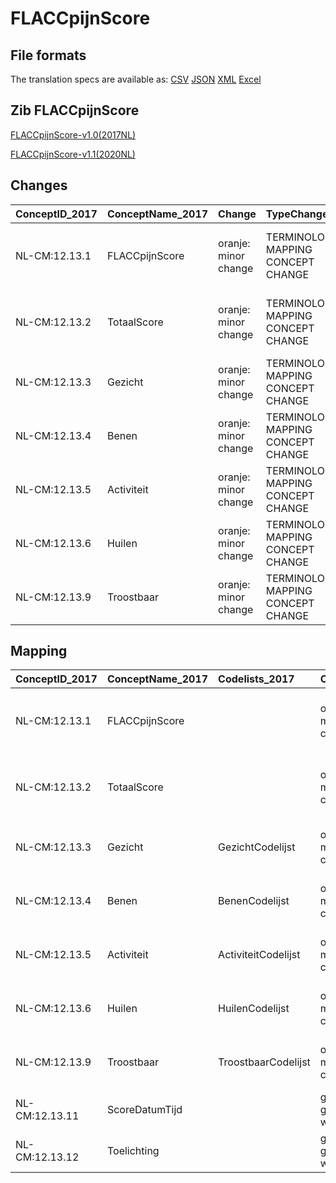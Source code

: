 # FLACCpijnScore
## File formats

The translation specs are available as: 
[CSV](../csv/FLACCpijnScore.csv) [JSON](../json/FLACCpijnScore.json) [XML](../xml/FLACCpijnScore.xml) [Excel](../excel/FLACCpijnScore.xlsx)



## Zib FLACCpijnScore

[FLACCpijnScore-v1.0(2017NL)](https://zibs.nl/wiki/FLACCpijnScore-v1.0(2017NL))

[FLACCpijnScore-v1.1(2020NL)](https://zibs.nl/wiki/FLACCpijnScore-v1.1(2020NL))









## Changes

| ConceptID_2017   | ConceptName_2017   | Change               | TypeChange                         | Impact_heen   | TRANSLATIE_spec_heen                                                                                | Impact_terug   | TRANSLATIE_spec_terug                                                                               | Omschrijving                              |
|:-----------------|:-------------------|:---------------------|:-----------------------------------|:--------------|:----------------------------------------------------------------------------------------------------|:---------------|:----------------------------------------------------------------------------------------------------|:------------------------------------------|
| NL-CM:12.13.1    | FLACCpijnScore     | oranje: minor change | TERMINOLOGY MAPPING CONCEPT CHANGE | Medium        | SCT DefinitionCode [blank] -> [108291000146105 FLACC-pijnmeetinstrument]                            | Medium         | SCT DefinitionCode [108291000146105 FLACC-pijnmeetinstrument] -> [blank]                            | SNOMED CT DefinitionCode concept aangepast |
| NL-CM:12.13.2    | TotaalScore        | oranje: minor change | TERMINOLOGY MAPPING CONCEPT CHANGE | Medium        | SCT DefinitionCode [blank] -> [49091000146109 'faces, legs, activity, cry and consolability'-score] | Medium         | SCT DefinitionCode [49091000146109 'faces, legs, activity, cry and consolability'-score] -> [blank] | SNOMED CT DefinitionCode concept aangepast |
| NL-CM:12.13.3    | Gezicht            | oranje: minor change | TERMINOLOGY MAPPING CONCEPT CHANGE | Medium        | SCT DefinitionCode [blank] -> [12013003 FLACCpijnScore Gezicht]                                     | Medium         | SCT DefinitionCode [12013003 FLACCpijnScore Gezicht] -> [blank]                                     | SNOMED CT DefinitionCode concept aangepast |
| NL-CM:12.13.4    | Benen              | oranje: minor change | TERMINOLOGY MAPPING CONCEPT CHANGE | Medium        | SCT DefinitionCode [blank] -> [12013004 FLACCpijnScore Benen]                                       | Medium         | SCT DefinitionCode [12013004 FLACCpijnScore Benen] -> [blank]                                       | SNOMED CT DefinitionCode concept aangepast |
| NL-CM:12.13.5    | Activiteit         | oranje: minor change | TERMINOLOGY MAPPING CONCEPT CHANGE | Medium        | SCT DefinitionCode [blank] -> [12013005 FLACCpijnScore Activiteit]                                  | Medium         | SCT DefinitionCode [12013005 FLACCpijnScore Activiteit] -> [blank]                                  | SNOMED CT DefinitionCode concept aangepast |
| NL-CM:12.13.6    | Huilen             | oranje: minor change | TERMINOLOGY MAPPING CONCEPT CHANGE | Medium        | SCT DefinitionCode [blank] -> [12013006 FLACCpijnScore Huilen]                                      | Medium         | SCT DefinitionCode [12013006 FLACCpijnScore Huilen] -> [blank]                                      | SNOMED CT DefinitionCode concept aangepast |
| NL-CM:12.13.9    | Troostbaar         | oranje: minor change | TERMINOLOGY MAPPING CONCEPT CHANGE | Medium        | SCT DefinitionCode [blank] -> [12013009 FLACCpijnScore Troostbaar]                                  | Medium         | SCT DefinitionCode [12013009 FLACCpijnScore Troostbaar] -> [blank]                                  | SNOMED CT DefinitionCode concept aangepast |

## Mapping

| ConceptID_2017   | ConceptName_2017   | Codelists_2017      | Change                  | ConceptID_2020   | ConceptName_2020   | Codelists_2020      | Bits    | Omschrijving                              | TypeChange                         | Impact_heen   | TRANSLATIE_spec_heen                                                                                | Impact_terug   | TRANSLATIE_spec_terug                                                                               |
|:-----------------|:-------------------|:--------------------|:------------------------|:-----------------|:-------------------|:--------------------|:--------|:------------------------------------------|:-----------------------------------|:--------------|:----------------------------------------------------------------------------------------------------|:---------------|:----------------------------------------------------------------------------------------------------|
| NL-CM:12.13.1    | FLACCpijnScore     |                     | oranje: minor change    | NL-CM:12.13.1    | FLACCpijnScore     |                     | ZIB-926 | SNOMED CT DefinitionCode concept aangepast | TERMINOLOGY MAPPING CONCEPT CHANGE | Medium        | SCT DefinitionCode [blank] -> [108291000146105 FLACC-pijnmeetinstrument]                            | Medium         | SCT DefinitionCode [108291000146105 FLACC-pijnmeetinstrument] -> [blank]                            |
| NL-CM:12.13.2    | TotaalScore        |                     | oranje: minor change    | NL-CM:12.13.2    | TotaalScore        |                     | ZIB-926 | SNOMED CT DefinitionCode concept aangepast | TERMINOLOGY MAPPING CONCEPT CHANGE | Medium        | SCT DefinitionCode [blank] -> [49091000146109 'faces, legs, activity, cry and consolability'-score] | Medium         | SCT DefinitionCode [49091000146109 'faces, legs, activity, cry and consolability'-score] -> [blank] |
| NL-CM:12.13.3    | Gezicht            | GezichtCodelijst    | oranje: minor change    | NL-CM:12.13.3    | Gezicht            | GezichtCodelijst    | ZIB-926 | SNOMED CT DefinitionCode concept aangepast | TERMINOLOGY MAPPING CONCEPT CHANGE | Medium        | SCT DefinitionCode [blank] -> [12013003 FLACCpijnScore Gezicht]                                     | Medium         | SCT DefinitionCode [12013003 FLACCpijnScore Gezicht] -> [blank]                                     |
| NL-CM:12.13.4    | Benen              | BenenCodelijst      | oranje: minor change    | NL-CM:12.13.4    | Benen              | BenenCodelijst      | ZIB-926 | SNOMED CT DefinitionCode concept aangepast | TERMINOLOGY MAPPING CONCEPT CHANGE | Medium        | SCT DefinitionCode [blank] -> [12013004 FLACCpijnScore Benen]                                       | Medium         | SCT DefinitionCode [12013004 FLACCpijnScore Benen] -> [blank]                                       |
| NL-CM:12.13.5    | Activiteit         | ActiviteitCodelijst | oranje: minor change    | NL-CM:12.13.5    | Activiteit         | ActiviteitCodelijst | ZIB-926 | SNOMED CT DefinitionCode concept aangepast | TERMINOLOGY MAPPING CONCEPT CHANGE | Medium        | SCT DefinitionCode [blank] -> [12013005 FLACCpijnScore Activiteit]                                  | Medium         | SCT DefinitionCode [12013005 FLACCpijnScore Activiteit] -> [blank]                                  |
| NL-CM:12.13.6    | Huilen             | HuilenCodelijst     | oranje: minor change    | NL-CM:12.13.6    | Huilen             | HuilenCodelijst     | ZIB-926 | SNOMED CT DefinitionCode concept aangepast | TERMINOLOGY MAPPING CONCEPT CHANGE | Medium        | SCT DefinitionCode [blank] -> [12013006 FLACCpijnScore Huilen]                                      | Medium         | SCT DefinitionCode [12013006 FLACCpijnScore Huilen] -> [blank]                                      |
| NL-CM:12.13.9    | Troostbaar         | TroostbaarCodelijst | oranje: minor change    | NL-CM:12.13.9    | Troostbaar         | TroostbaarCodelijst | ZIB-926 | SNOMED CT DefinitionCode concept aangepast | TERMINOLOGY MAPPING CONCEPT CHANGE | Medium        | SCT DefinitionCode [blank] -> [12013009 FLACCpijnScore Troostbaar]                                  | Medium         | SCT DefinitionCode [12013009 FLACCpijnScore Troostbaar] -> [blank]                                  |
| NL-CM:12.13.11   | ScoreDatumTijd     |                     | groen: geen wijzigingen | NL-CM:12.13.11   | ScoreDatumTijd     |                     |         |                                           |                                    |               |                                                                                                     |                |                                                                                                     |
| NL-CM:12.13.12   | Toelichting        |                     | groen: geen wijzigingen | NL-CM:12.13.12   | Toelichting        |                     |         |                                           |                                    |               |                                                                                                     |                |                                                                                                     |

